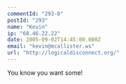 ```yaml
---
commentId: "293-0"
postId: "293"
name: "Kevin"
ip: "68.46.22.22"
date: 2005-09-02T14:45:00.000Z
email: "kevin@mcallister.ws"
url: "http://logicaldisconnect.org/"
---
```

<p>You know you want some!</p>
